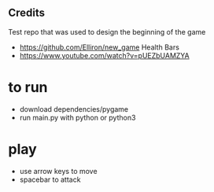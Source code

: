 ## Credits


Test repo that was used to design the beginning of the game
- https://github.com/Elliron/new_game
Health Bars
- https://www.youtube.com/watch?v=pUEZbUAMZYA


# to run
- download dependencies/pygame
- run main.py with python or python3

# play

- use arrow keys to move
- spacebar to attack
